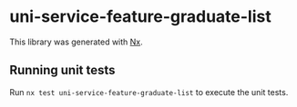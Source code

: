 # uni-service-feature-graduate-list

This library was generated with [Nx](https://nx.dev).

## Running unit tests

Run `nx test uni-service-feature-graduate-list` to execute the unit tests.
